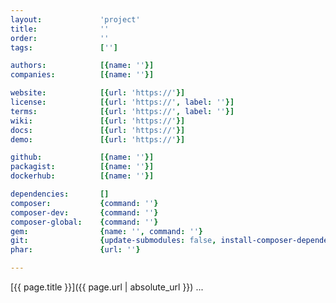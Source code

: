 ```yaml
---
layout:             'project'
title:              ''
order:              ''
tags:               ['']

authors:            [{name: ''}]
companies:          [{name: ''}]

website:            [{url: 'https://'}] 
license:            [{url: 'https://', label: ''}] 
terms:              [{url: 'https://', label: ''}] 
wiki:               [{url: 'https://'}] 
docs:               [{url: 'https://'}] 
demo:               [{url: 'https://'}] 

github:             [{name: ''}] 
packagist:          [{name: ''}]
dockerhub:          [{name: ''}]

dependencies:       []
composer:           {command: ''}
composer-dev:       {command: ''}
composer-global:    {command: ''}
gem:                {name: '', command: ''}
git:                {update-submodules: false, install-composer-dependencies: false, command: ''}
phar:               {url: ''}

---
```


[{{ page.title }}]({{ page.url | absolute_url }}) ...

<!--more--> 

